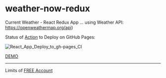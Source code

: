 # weather-now-redux
Current Weather - React Redux App ... using Weather API: https://openweathermap.org/api)

Status of [Action](https://github.com/tom2kota/weather-now-react/actions) to Deploy on GitHub Pages:

![React_App_Deploy_to_gh-pages_CI](https://github.com/tom2kota/weather-now-redux/workflows/React_App_Deploy_to_gh-pages_CI/badge.svg)


[DEMO](https://tom2kota.github.io/weather-now-redux/)

--------

Limits of [FREE Account](https://openweathermap.org/price)
